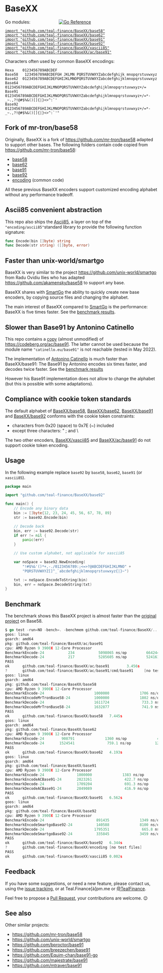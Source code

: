 # BaseXX

Go modules: &emsp; &emsp; &emsp; &emsp; &emsp; [![Go Reference](https://pkg.go.dev/badge/github.com/teal-finance/BaseXX.svg "Go documentation for BaseXX")](https://pkg.go.dev/github.com/teal-finance/BaseXX)

[`import "github.com/teal-finance/BaseXX/base58"`](./base58/)  
[`import "github.com/teal-finance/BaseXX/base62"`](./base62/)  
[`import "github.com/teal-finance/BaseXX/base91"`](./base91/)  
[`import "github.com/teal-finance/BaseXX/base92"`](./base92/)  
[`import "github.com/teal-finance/BaseXX/xascii85"`](./xascii85/)  
[`import "github.com/teal-finance/BaseXX/ac/base91"`](./ac/base91/)

Characters often used by common BaseXX encodings:

```
Hexa    0123456789ABCDEF
Base58   123456789ABCDEFGH JKLMN PQRSTUVWXYZabcdefghijk mnopqrstuvwxyz
Base62  0123456789ABCDEFGHIJKLMNOPQRSTUVWXYZabcdefghijklmnopqrstuvwxyz
Base64  0123456789ABCDEFGHIJKLMNOPQRSTUVWXYZabcdefghijklmnopqrstuvwxyz+/=
Base91  0123456789ABCDEFGHIJKLMNOPQRSTUVWXYZabcdefghijklmnopqrstuvwxyz+/=*-_~.,?!@#$%&()[]{|}<>^:`'
Base92  0123456789ABCDEFGHIJKLMNOPQRSTUVWXYZabcdefghijklmnopqrstuvwxyz+/=*-_~.,?!@#$%&()[]{|}<>^:`'"
```

## Fork of mr-tron/base58

Originally, BaseXX is a fork of <https://github.com/mr-tron/base58>
adapted to support other bases. The following folders contain
code copied from <https://github.com/mr-tron/base58>:

- [base58](./base58/)
- [base62](./base62/)
- [base91](./base91/)
- [base92](./base92/)
- [encoding](./encoding/) (common code)

All these previous BaseXX encoders
support customized encoding alphabet
without any performance tradeoff.

## Ascii85 convenient abstraction

This repo also ships the [Ascii85](./xascii85/),
a layer on top of the `"encoding/ascii85"`standard library
to provide the following function signature:

```go
func Encode(bin []byte) string
func Decode(str string) ([]byte, error)
```

## Faster than unix-world/smartgo

BaseXX is very similar to the project
<https://github.com/unix-world/smartgo>
from Radu Ovidiu Ilies who has adapted
<https://github.com/akamensky/base58>
to support any base.

BaseXX shares with [SmartGo](https://github.com/unix-world/smartgo)
the ability to quickly create new base encoders,
by copying source files and changing the alphabet.

The main interest of BaseXX compared to
[SmartGo](https://github.com/unix-world/smartgo)
is the performance: BaseXX is five times faster.
See the [benchmark results](#benchmark).

## Slower than Base91 by Antonino Catinello

This repo contains a
[copy](<https://github.com/teal-finance/BaseXX/ac/base91>)
(almost unmodified) of <https://codeberg.org/ac/base91>.
The latter cannot be used because the module name
`"catinello.eu/base91"` is not reachable (tested in May 2022).

The implementation of [Antonino Catinello](https://codeberg.org/ac)
is much faster than BaseXX/base91:
The Base91 by Antonino encodes six times faster,
and decodes twice faster.
See the [benchmark results](#benchmark)

However his Base91 implementation does not allow to change
the alphabet (but this is possible with some adaptations).

## Compliance with cookie token standards

The default alphabet of [BaseXX/base58](./base58/),
[BaseXX/base62](./base62/), [BaseXX/base91](./base91/)
and [BaseXX/base92](./base92/) conforms with the
cookie token constraints:

- characters from 0x20 (space) to 0x7E (~) included
- except three characters: " ; and \

The two other encoders, [BaseXX/xascii85](./xascii85/)
and [BaseXX/ac/base91](./ac/base91/) do not support
cookie token encoding.

## Usage

In the following example replace `base92` by
`base58`, `base62`, `base91` (or `xascii85`).

```go
package main

import "github.com/teal-finance/BaseXX/base92"

func main() {
    // Encode any binary data
    bin := []byte{12, 23, 24, 45, 56, 67, 78, 89}
    str := base92.Encode(bin)

    // Decode back
    bin, err := base92.Decode(str)
    if err != nil {
        panic(err)
    }

    // Use custom alphabet, not applicable for xascii85

    var noSpace = base92.NewEncoding(
        "!#$%&'()*+,-./0123456789:;<=>?@ABCDEFGHIJKLMNO" +
        "PQRSTUVWXYZ[]^_`abcdefghijklmnopqrstuvwxyz{|}~")

    txt := noSpace.EncodeToString(bin)
    bin, err = noSpace.DecodeString(txt)
}
```

## Benchmark

The benchmark shows this BaseXX project is almost faster than the
[original project](https://github.com/mr-tron/base58)
on Base58.

```go
$ go test -run=NO -bench=. -benchmem github.com/teal-finance/BaseXX/...
goos: linux
goarch: amd64
pkg: github.com/teal-finance/BaseXX/ac/base91
cpu: AMD Ryzen 9 3900X 12-Core Processor            
BenchmarkEncode-24           234           5098065 ns/op         6642443 B/op         34 allocs/op
BenchmarkDecode-24           217           5285605 ns/op         5241612 B/op         33 allocs/op
PASS
ok      github.com/teal-finance/BaseXX/ac/base91        3.456s
?       github.com/teal-finance/BaseXX/ac/base91/cmd/base91     [no test files]
goos: linux
goarch: amd64
pkg: github.com/teal-finance/BaseXX/base58
cpu: AMD Ryzen 9 3900X 12-Core Processor            
BenchmarkEncode-24                       1000000              1706 ns/op              96 B/op          2 allocs/op
BenchmarkEncodeMrTronBase58-24           1000000              1802 ns/op              96 B/op          2 allocs/op
BenchmarkDecode-24                       1611724               733.3 ns/op           127 B/op          2 allocs/op
BenchmarkDecodeMrTronBase58-24           1632877               741.9 ns/op           127 B/op          2 allocs/op
PASS
ok      github.com/teal-finance/BaseXX/base58   7.445s
goos: linux
goarch: amd64
pkg: github.com/teal-finance/BaseXX/base62
cpu: AMD Ryzen 9 3900X 12-Core Processor            
BenchmarkEncode-24        908791              1360 ns/op              48 B/op          1 allocs/op
BenchmarkDecode-24       1524541               759.1 ns/op           127 B/op          2 allocs/op
PASS
ok      github.com/teal-finance/BaseXX/base62   4.193s
goos: linux
goarch: amd64
pkg: github.com/teal-finance/BaseXX/base91
cpu: AMD Ryzen 9 3900X 12-Core Processor            
BenchmarkEncode-24               1000000              1383 ns/op              48 B/op          1 allocs/op
BenchmarkEncodeACBase91-24       2823261               422.7 ns/op           168 B/op          5 allocs/op
BenchmarkDecode-24               1709204               691.3 ns/op           124 B/op          2 allocs/op
BenchmarkDecodeACBase91-24       2849089               416.9 ns/op           104 B/op          4 allocs/op
PASS
ok      github.com/teal-finance/BaseXX/base91   6.562s
goos: linux
goarch: amd64
pkg: github.com/teal-finance/BaseXX/base92
cpu: AMD Ryzen 9 3900X 12-Core Processor            
BenchmarkEncode-24                        891435              1349 ns/op              48 B/op          1 allocs/op
BenchmarkEncodeSmartgoBase92-24           140588              8100 ns/op            1377 B/op         78 allocs/op
BenchmarkDecode-24                       1795351               665.8 ns/op           122 B/op          2 allocs/op
BenchmarkDecodeSmartgoBase92-24           335845              3459 ns/op             232 B/op          8 allocs/op
PASS
ok      github.com/teal-finance/BaseXX/base92   6.344s
?       github.com/teal-finance/BaseXX/encoding [no test files]
PASS
ok      github.com/teal-finance/BaseXX/xascii85 0.002s
```

## Feedback

If you have some suggestions, or need a new feature,
please contact us, using the
[issue tracking](https://github.com/teal-finance/BaseXX/issues),
or at Teal.Finance[à]pm.me or
[@TealFinance](https://twitter.com/TealFinance).

Feel free to propose a
[Pull Request](https://github.com/teal-finance/BaseXX/pulls),
your contributions are welcome. :wink:

## See also

Other similar projects:

- <https://github.com/mr-tron/base58>
- <https://github.com/unix-world/smartgo>
- <https://github.com/bproctor/base91>
- <https://github.com/breezechen/base91>
- <https://github.com/Equim-chan/base91-go>
- <https://github.com/majestrate/base91>
- <https://github.com/mtraver/base91>
